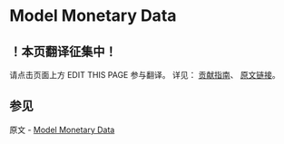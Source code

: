 # Model Monetary Data

## ！本页翻译征集中！

请点击页面上方 EDIT THIS PAGE 参与翻译。
详见：
[贡献指南]( https://github.com/JinMuInfo/MongoDB-Manual-zh/blob/master/CONTRIBUTING.md )、
[原文链接](  https://docs.mongodb.com/manual/tutorial/model-monetary-data/  )。

## 参见

原文 - [Model Monetary Data]( https://docs.mongodb.com/manual/tutorial/model-monetary-data/ )

